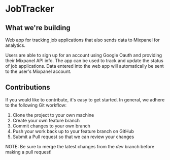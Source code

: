 # JobTracker
## What we're building
Web app for tracking job applications that also sends data to Mixpanel for analytics.

Users are able to sign up for an account using Google Oauth and providing their Mixpanel API info.
The app can be used to track and update the status of job applications. Data entered into the web app will automatically be sent to the user's Mixpanel account.

## Contributions
If you would like to contribute, it's easy to get started. In general, we adhere to the following Git workflow:

1. Clone the project to your own machine
2. Create your own feature branch
3. Commit changes to your own branch
4. Push your work back up to your feature branch on GitHub
5. Submit a Pull request so that we can review your changes

NOTE: Be sure to merge the latest changes from the *dev* branch before making a pull request!
